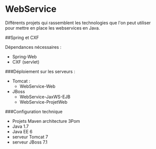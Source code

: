 # WebService

Différents projets qui rassemblent les technologies que l'on peut utiliser pour mettre en place les webservices en Java.

##Spring et CXF

Dépendances nécessaires :

- Spring-Web
- CXF (servlet)

###Déploiement sur les serveurs :

- Tomcat :
	- WebService-Web	
- JBoss
	- WebService-JaxWS-EJB
	- WebService-ProjetWeb

###Configuration technique

- Projets Maven architecture 3Pom
- Java 1.7
- Java EE 6
- serveur Tomcat 7
- serveur JBoss 7.1

